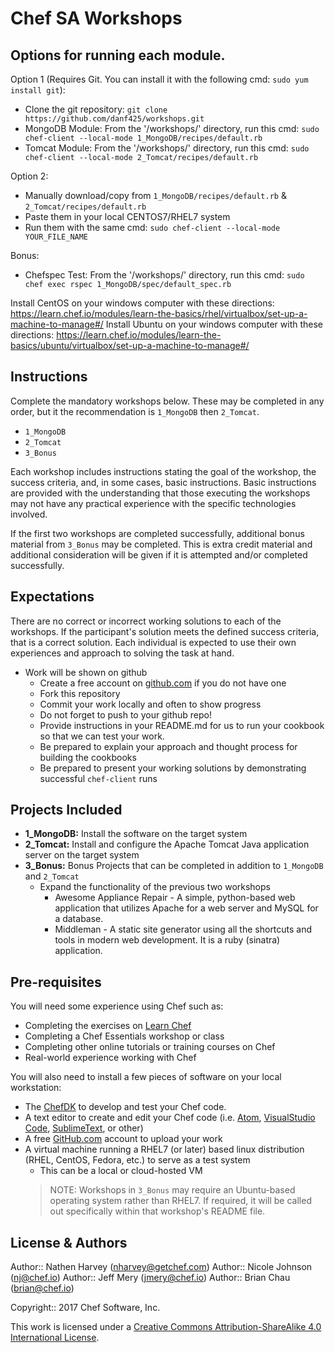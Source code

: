 
# Chef SA Workshops

## Options for running each module.

Option 1 (Requires Git. You can install it with the following cmd:  `sudo yum install git`):
* Clone the git repository: `git clone https://github.com/danf425/workshops.git`
* MongoDB Module: From the '/workshops/' directory, run this cmd: `sudo chef-client --local-mode 1_MongoDB/recipes/default.rb`
* Tomcat Module: From the '/workshops/' directory, run this cmd: `sudo chef-client --local-mode 2_Tomcat/recipes/default.rb`

Option 2:
* Manually download/copy from `1_MongoDB/recipes/default.rb` & `2_Tomcat/recipes/default.rb`
* Paste them in your local CENTOS7/RHEL7 system
* Run them with the same cmd: `sudo chef-client --local-mode YOUR_FILE_NAME`

Bonus:
* Chefspec Test: From the '/workshops/' directory, run this cmd: `sudo chef exec rspec 1_MongoDB/spec/default_spec.rb`


Install CentOS on your windows computer with these directions: https://learn.chef.io/modules/learn-the-basics/rhel/virtualbox/set-up-a-machine-to-manage#/
Install Ubuntu on your windows computer with these directions: https://learn.chef.io/modules/learn-the-basics/ubuntu/virtualbox/set-up-a-machine-to-manage#/


## Instructions

Complete the mandatory workshops below. These may be completed in any order, but it the recommendation is `1_MongoDB` then `2_Tomcat`.

* `1_MongoDB`
* `2_Tomcat`
* `3_Bonus`

Each workshop includes instructions stating the goal of the workshop, the success criteria, and, in some cases, basic instructions.  Basic instructions are provided with the understanding that those executing the workshops may not have any practical experience with the specific technologies involved.

If the first two workshops are completed successfully, additional bonus material from `3_Bonus` may be completed.  This is extra credit material and additional consideration will be given if it is attempted and/or completed successfully.

## Expectations

There are no correct or incorrect working solutions to each of the workshops.  If the participant's solution meets the defined success criteria, that is a correct solution.  Each individual is expected to use their own experiences and approach to solving the task at hand.

* Work will be shown on github
  * Create a free account on [github.com](https://github.com) if you do not have one
  * Fork this repository
  * Commit your work locally and often to show progress
  * Do not forget to push to your github repo!
  * Provide instructions in your README.md for us to run your cookbook so that we can test your work.
  * Be prepared to explain your approach and thought process for building the cookbooks
  * Be prepared to present your working solutions by demonstrating successful `chef-client` runs

## Projects Included

* **1_MongoDB:**  Install the software on the target system
* **2_Tomcat:**  Install and configure the Apache Tomcat Java application server on the target system
* **3_Bonus:**  Bonus Projects that can be completed in addition to `1_MongoDB` and `2_Tomcat`
  * Expand the functionality of the previous two workshops
    * Awesome Appliance Repair - A simple, python-based web application that utilizes Apache for a web server and MySQL for a database.
    * Middleman - A static site generator using all the shortcuts and tools in modern web development. It is a ruby (sinatra) application.

## Pre-requisites

You will need some experience using Chef such as:

* Completing the exercises on [Learn Chef](http://learn.chef.io)
* Completing a Chef Essentials workshop or class
* Completing other online tutorials or training courses on Chef
* Real-world experience working with Chef

You will also need to install a few pieces of software on your local workstation:

* The [ChefDK](https://downloads.chef.io/chefdk) to develop and test your Chef code.
* A text editor to create and edit your Chef code (i.e. [Atom](https://atom.io), [VisualStudio Code](https://code.visualstudio.com), [SublimeText](https://www.sublimetext.com), or other)
* A free [GitHub.com](https://github.com) account to upload your work
* A virtual machine running a RHEL7 (or later) based linux distribution (RHEL, CentOS, Fedora, etc.) to serve as a test system
  * This can be a local or cloud-hosted VM
  >NOTE: Workshops in `3_Bonus` may require an Ubuntu-based operating system rather than RHEL7.  If required, it will be called out specifically within that workshop's README file.


## License & Authors

Author:: Nathen Harvey (<nharvey@getchef.com>)
Author:: Nicole Johnson (<nj@chef.io>)
Author:: Jeff Mery (<jmery@chef.io>)
Author:: Brian Chau (<brian@chef.io>)

Copyright:: 2017 Chef Software, Inc.

This work is licensed under a [Creative Commons Attribution-ShareAlike 4.0 International License](http://creativecommons.org/licenses/by-sa/4.0/).
